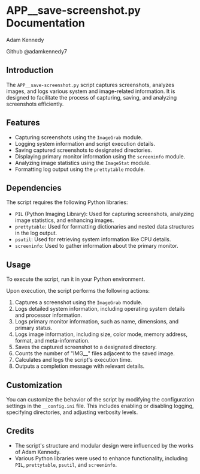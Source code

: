 # APP__save-screenshot.py Documentation

Adam Kennedy

Github @adamkennedy7

## Introduction

The `APP__save-screenshot.py` script captures screenshots, analyzes images, and logs various system and image-related information. It is designed to facilitate the process of capturing, saving, and analyzing screenshots efficiently.

## Features

- Capturing screenshots using the `ImageGrab` module.
- Logging system information and script execution details.
- Saving captured screenshots to designated directories.
- Displaying primary monitor information using the `screeninfo` module.
- Analyzing image statistics using the `ImageStat` module.
- Formatting log output using the `prettytable` module.

## Dependencies

The script requires the following Python libraries:

- `PIL` (Python Imaging Library): Used for capturing screenshots, analyzing image statistics, and enhancing images.
- `prettytable`: Used for formatting dictionaries and nested data structures in the log output.
- `psutil`: Used for retrieving system information like CPU details.
- `screeninfo`: Used to gather information about the primary monitor.

## Usage

To execute the script, run it in your Python environment.

Upon execution, the script performs the following actions:

1. Captures a screenshot using the `ImageGrab` module.
2. Logs detailed system information, including operating system details and processor information.
3. Logs primary monitor information, such as name, dimensions, and primary status.
4. Logs image information, including size, color mode, memory address, format, and meta-information.
5. Saves the captured screenshot to a designated directory.
6. Counts the number of "IMG__" files adjacent to the saved image.
7. Calculates and logs the script's execution time.
8. Outputs a completion message with relevant details.

## Customization

You can customize the behavior of the script by modifying the configuration settings in the `__config.ini` file. This includes enabling or disabling logging, specifying directories, and adjusting verbosity levels.

## Credits

- The script's structure and modular design were influenced by the works of Adam Kennedy.
- Various Python libraries were used to enhance functionality, including `PIL`, `prettytable`, `psutil`, and `screeninfo`.
